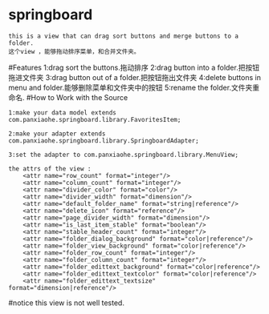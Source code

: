 # springboard
    this is a view that can drag sort buttons and merge buttons to a folder.
    这个view ，能够拖动排序菜单，和合并文件夹。
#Features
    1:drag sort the buttons.拖动排序
    2:drag button into a folder.把按钮拖进文件夹
    3:drag button out of a folder.把按钮拖出文件夹
    4:delete buttons in menu and folder.能够删除菜单和文件夹中的按钮
    5:rename the folder.文件夹重命名.
#How to Work with the Source

    1:make your data model extends com.panxiaohe.springboard.library.FavoritesItem;

    2:make your adapter extends com.panxiaohe.springboard.library.SpringboardAdapter;

    3:set the adapter to com.panxiaohe.springboard.library.MenuView;

    the attrs of the view :
        <attr name="row_count" format="integer"/>
        <attr name="column_count" format="integer"/>
        <attr name="divider_color" format="color"/>
        <attr name="divider_width" format="dimension"/>
        <attr name="default_folder_name" format="string|reference"/>
        <attr name="delete_icon" format="reference"/>
        <attr name="page_divider_width" format="dimension"/>
        <attr name="is_last_item_stable" format="boolean"/>
        <attr name="stable_header_count" format="integer"/>
        <attr name="folder_dialog_background" format="color|reference"/>
        <attr name="folder_view_background" format="color|reference"/>
        <attr name="folder_row_count" format="integer"/>
        <attr name="folder_column_count" format="integer"/>
        <attr name="folder_edittext_background" format="color|reference"/>
        <attr name="folder_edittext_textcolor" format="color|reference"/>
        <attr name="folder_edittext_textsize" format="dimension|reference"/>
#notice
    this view is not well tested.